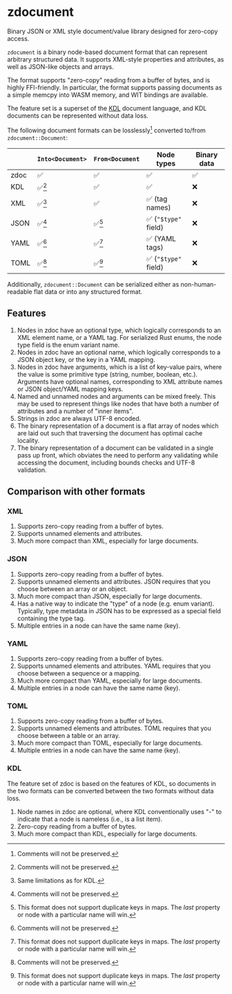 # zdocument

Binary JSON or XML style document/value library designed for zero-copy access.

`zdocument` is a binary node-based document format that can represent arbitrary
structured data. It supports XML-style properties and attributes, as well as
JSON-like objects and arrays.

The format supports "zero-copy" reading from a buffer of bytes, and is highly
FFI-friendly. In particular, the format supports passing documents as a simple
memcpy into WASM memory, and WIT bindings are available.

The feature set is a superset of the [KDL](https://kdl.dev/) document language,
and KDL documents can be represented without data loss.

The following document formats can be losslessly[^comments] converted to/from
`zdocument::Document`:

|      | `Into<Document>` | `From<Document` | Node types           | Binary data |
| ---- | ---------------- | --------------- | -------------------- | ----- |
| zdoc | ✅               | ✅             | ✅                   | ✅    |
| KDL  | ✅[^comments]    | ✅             | ✅                   | ❌    |
| XML  | ✅[^xml]         | ✅             | ✅ (tag names)       | ❌    |
| JSON | ✅[^comments]    | ✅[^dupes]     | ✅ (`"$type"` field) | ❌   |
| YAML | ✅[^comments]    | ✅[^dupes]     | ✅ (YAML tags)       | ❌   |
| TOML | ✅[^comments]    | ✅[^dupes]     | ✅ (`"$type"` field) | ❌   |

Additionally, `zdocument::Document` can be serialized either as
non-human-readable flat data or into any structured format.

[^xml]: Same limitations as for KDL.
[^comments]: Comments will not be preserved.
[^dupes]: This format does not support duplicate keys in maps. The _last_
    property or node with a particular name will win.

## Features

1. Nodes in zdoc have an optional type, which logically corresponds to an XML
   element name, or a YAML tag. For serialized Rust enums, the node type field
   is the enum variant name.
2. Nodes in zdoc have an optional name, which logically corresponds to a JSON
   object key, or the key in a YAML mapping.
3. Nodes in zdoc have arguments, which is a list of key-value pairs, where the
   value is some primitive type (string, number, boolean, etc.). Arguments have
   optional names, corresponding to XML attribute names or JSON object/YAML
   mapping keys.
4. Named and unnamed nodes and arguments can be mixed freely. This may be used
   to represent things like nodes that have both a number of attributes and a
   number of "inner items".
5. Strings in zdoc are always UTF-8 encoded.
6. The binary representation of a document is a flat array of nodes which are
   laid out such that traversing the document has optimal cache locality.
7. The binary representation of a document can be validated in a single pass up
   front, which obviates the need to perform any validating while accessing the
   document, including bounds checks and UTF-8 validation.

## Comparison with other formats

### XML

1. Supports zero-copy reading from a buffer of bytes.
2. Supports unnamed elements and attributes.
3. Much more compact than XML, especially for large documents.

### JSON

1. Supports zero-copy reading from a buffer of bytes.
2. Supports unnamed elements and attributes. JSON requires that you choose
   between an array or an object.
3. Much more compact than JSON, especially for large documents.
4. Has a native way to indicate the "type" of a node (e.g. enum variant).
   Typically, type metadata in JSON has to be expressed as a special field
   containing the type tag.
5. Multiple entries in a node can have the same name (key).

### YAML

1. Supports zero-copy reading from a buffer of bytes.
2. Supports unnamed elements and attributes. YAML requires that you choose
   between a sequence or a mapping.
3. Much more compact than YAML, especially for large documents.
4. Multiple entries in a node can have the same name (key).

### TOML

1. Supports zero-copy reading from a buffer of bytes.
2. Supports unnamed elements and attributes. TOML requires that you choose
   between a table or an array.
3. Much more compact than TOML, especially for large documents.
4. Multiple entries in a node can have the same name (key).

### KDL

The feature set of zdoc is based on the features of KDL, so documents in the two
formats can be converted between the two formats without data loss.

1. Node names in zdoc are optional, where KDL conventionally uses "-" to
   indicate that a node is nameless (i.e., is a list item).
2. Zero-copy reading from a buffer of bytes.
3. Much more compact than KDL, especially for large documents.
